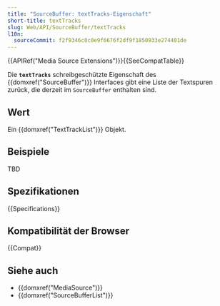 ```yaml
---
title: "SourceBuffer: textTracks-Eigenschaft"
short-title: textTracks
slug: Web/API/SourceBuffer/textTracks
l10n:
  sourceCommit: f2f9346c0c0e9f6676f2df9f1850933e274401de
---
```


{{APIRef("Media Source Extensions")}}{{SeeCompatTable}}

Die **`textTracks`** schreibgeschützte Eigenschaft des {{domxref("SourceBuffer")}} Interfaces gibt eine Liste der Textspuren zurück, die derzeit im `SourceBuffer` enthalten sind.

## Wert

Ein {{domxref("TextTrackList")}} Objekt.

## Beispiele

TBD

## Spezifikationen

{{Specifications}}

## Kompatibilität der Browser

{{Compat}}

## Siehe auch

- {{domxref("MediaSource")}}
- {{domxref("SourceBufferList")}}
